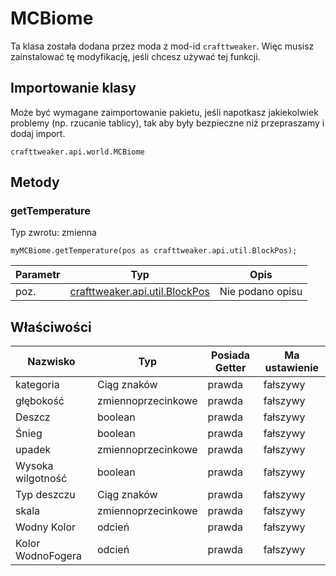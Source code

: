 # MCBiome

Ta klasa została dodana przez moda z mod-id `crafttweaker`. Więc musisz zainstalować tę modyfikację, jeśli chcesz używać tej funkcji.

## Importowanie klasy
Może być wymagane zaimportowanie pakietu, jeśli napotkasz jakiekolwiek problemy (np. rzucanie tablicy), tak aby były bezpieczne niż przepraszamy i dodaj import.
```zenscript
crafttweaker.api.world.MCBiome
```

## Metody
### getTemperature

Typ zwrotu: zmienna

```zenscript
myMCBiome.getTemperature(pos as crafttweaker.api.util.BlockPos);
```

| Parametr | Typ                                                          | Opis             |
| -------- | ------------------------------------------------------------ | ---------------- |
| poz.     | [crafttweaker.api.util.BlockPos](/vanilla/api/util/BlockPos) | Nie podano opisu |



## Właściwości

| Nazwisko          | Typ                | Posiada Getter | Ma ustawienie |
| ----------------- | ------------------ | -------------- | ------------- |
| kategoria         | Ciąg znaków        | prawda         | fałszywy      |
| głębokość         | zmiennoprzecinkowe | prawda         | fałszywy      |
| Deszcz            | boolean            | prawda         | fałszywy      |
| Śnieg             | boolean            | prawda         | fałszywy      |
| upadek            | zmiennoprzecinkowe | prawda         | fałszywy      |
| Wysoka wilgotność | boolean            | prawda         | fałszywy      |
| Typ deszczu       | Ciąg znaków        | prawda         | fałszywy      |
| skala             | zmiennoprzecinkowe | prawda         | fałszywy      |
| Wodny Kolor       | odcień             | prawda         | fałszywy      |
| Kolor WodnoFogera | odcień             | prawda         | fałszywy      |


